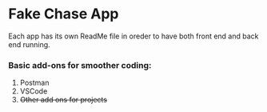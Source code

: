 # Fake Chase App

Each app has its own ReadMe file in oreder to have both front end and back end running.

### Basic add-ons for smoother coding:

1. Postman
2. VSCode
3. ~~Other add ons for projects~~